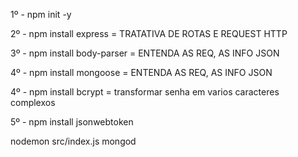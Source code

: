 1º - npm init -y

2º - npm install express = TRATATIVA DE ROTAS E REQUEST HTTP

3º - npm install body-parser = ENTENDA AS REQ, AS INFO JSON

4º - npm install mongoose = ENTENDA AS REQ, AS INFO JSON

4º - npm install bcrypt = transformar senha em varios caracteres complexos

5º - npm install jsonwebtoken 



nodemon src/index.js
mongod
